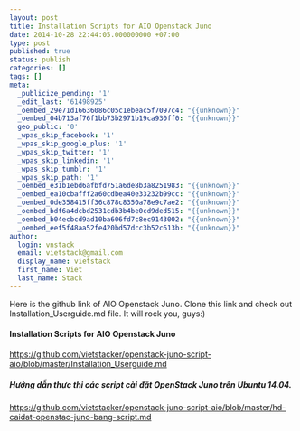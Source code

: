 ```yaml
---
layout: post
title: Installation Scripts for AIO Openstack Juno
date: 2014-10-28 22:44:05.000000000 +07:00
type: post
published: true
status: publish
categories: []
tags: []
meta:
  _publicize_pending: '1'
  _edit_last: '61498925'
  _oembed_29e71d16636086c05c1ebeac5f7097c4: "{{unknown}}"
  _oembed_04b713af76f1bb73b2971b19ca930ff0: "{{unknown}}"
  geo_public: '0'
  _wpas_skip_facebook: '1'
  _wpas_skip_google_plus: '1'
  _wpas_skip_twitter: '1'
  _wpas_skip_linkedin: '1'
  _wpas_skip_tumblr: '1'
  _wpas_skip_path: '1'
  _oembed_e31b1ebd6afbfd751a6de8b3a8251983: "{{unknown}}"
  _oembed_ea10cbafff2a60cdbea40e33232b99cc: "{{unknown}}"
  _oembed_0de358415ff36c878c8350a78e9c7ae2: "{{unknown}}"
  _oembed_bdf6a4dcbd2531cdb3b4be0cd9ded515: "{{unknown}}"
  _oembed_b04ecbcd9ad10ba606fd7c8ec9143002: "{{unknown}}"
  _oembed_eef5f48aa52fe420bd57dcc3b52c613b: "{{unknown}}"
author:
  login: vnstack
  email: vietstack@gmail.com
  display_name: vietstack
  first_name: Viet
  last_name: Stack
---
```

<p>Here is the github link of AIO Openstack Juno. Clone this link and check out Installation_Userguide.md file. It will rock you, guys:)</p>
<h4>Installation Scripts for AIO Openstack Juno</h4>
<p><a href="https://github.com/vietstacker/openstack-juno-script-aio/blob/master/Installation_Userguide.md">https://github.com/vietstacker/openstack-juno-script-aio/blob/master/Installation_Userguide.md</a></p>
<h5><a class="anchor" href="https://github.com/vietstacker/openstack-juno-script-aio/blob/master/README.md#h%C6%B0%E1%BB%9Bng-d%E1%BA%ABn-th%E1%BB%B1c-thi-c%C3%A1c-script-c%C3%A0i-%C4%91%E1%BA%B7t-openstack-juno-tr%C3%AAn-ubuntu-1404" name="user-content-h%C6%B0%E1%BB%9Bng-d%E1%BA%ABn-th%E1%BB%B1c-thi-c%C3%A1c-script-c%C3%A0i-%C4%91%E1%BA%B7t-openstack-juno-tr%C3%AAn-ubuntu-1404"></a>Hướng dẫn thực thi các script cài đặt OpenStack Juno trên Ubuntu 14.04.</h5>
<p><a href="https://github.com/vietstacker/openstack-juno-script-aio/blob/master/hd-caidat-openstac-juno-bang-script.md">https://github.com/vietstacker/openstack-juno-script-aio/blob/master/hd-caidat-openstac-juno-bang-script.md</a></p>
